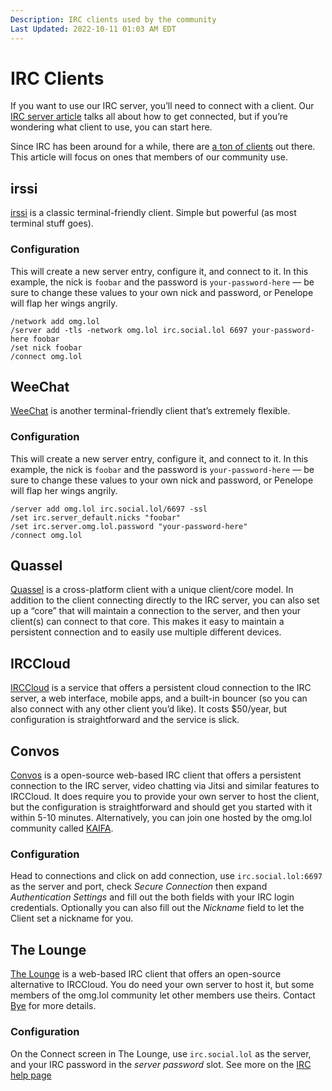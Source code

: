 ```yaml
---
Description: IRC clients used by the community  
Last Updated: 2022-10-11 01:03 AM EDT
---
```


# IRC Clients

If you want to use our IRC server, you’ll need to connect with a client. Our [IRC server article](/info/community/irc) talks all about how to get connected, but if you’re wondering what client to use, you can start here.

Since IRC has been around for a while, there are [a ton of clients](https://en.wikipedia.org/wiki/Comparison_of_Internet_Relay_Chat_clients) out there. This article will focus on ones that members of our community use.

## irssi

[irssi](https://irssi.org) is a classic terminal-friendly client. Simple but powerful (as most terminal stuff goes).

### Configuration

This will create a new server entry, configure it, and connect to it. In this example, the nick is `foobar` and the password is `your-password-here` — be sure to change these values to your own nick and password, or Penelope will flap her wings angrily.

```
/network add omg.lol
/server add -tls -network omg.lol irc.social.lol 6697 your-password-here foobar
/set nick foobar
/connect omg.lol
```

## WeeChat

[WeeChat](https://weechat.org) is another terminal-friendly client that’s extremely flexible.

### Configuration

This will create a new server entry, configure it, and connect to it. In this example, the nick is `foobar` and the password is `your-password-here` — be sure to change these values to your own nick and password, or Penelope will flap her wings angrily.

```
/server add omg.lol irc.social.lol/6697 -ssl
/set irc.server_default.nicks "foobar"
/set irc.server.omg.lol.password "your-password-here"
/connect omg.lol
```

## Quassel

[Quassel](https://quassel-irc.org) is a cross-platform client with a unique client/core model. In addition to the client connecting directly to the IRC server, you can also set up a “core” that will maintain a connection to the server, and then your client(s) can connect to that core. This makes it easy to maintain a persistent connection and to easily use multiple different devices.

## IRCCloud

[IRCCloud](https://www.irccloud.com/) is a service that offers a persistent cloud connection to the IRC server, a web interface, mobile apps, and a built-in bouncer (so you can also connect with any other client you’d like). It costs $50/year, but configuration is straightforward and the service is slick.

## Convos

[Convos](https://convos.chat/) is a open-source web-based IRC client that offers a persistent connection to the IRC server, video chatting via Jitsi and similar features to IRCCloud. It does require you to provide your own server to host the client, but the configuration is straightforward and should get you started with it within 5-10 minutes. Alternatively, you can join one hosted by the omg.lol community called [KAIFA](https://orc.kaifa.ch).

### Configuration

Head to connections and click on add connection, use `irc.social.lol:6697` as the server and port, check *Secure Connection* then expand *Authentication Settings* and fill out the both fields with your IRC login credentials. Optionally you can also fill out the *Nickname* field to let the Client set a nickname for you.

## The Lounge

[The Lounge](https://thelounge.chat) is a web-based IRC client that offers an open-source alternative to IRCCloud. You do need your own server to host it, but some members of the omg.lol community let other members use theirs. Contact [Bye](https://bye.omg.lol) for more details.

### Configuration

On the Connect screen in The Lounge, use `irc.social.lol` as the server, and your IRC password in the *server password* slot. See more on the [IRC help page](/help/irc)
